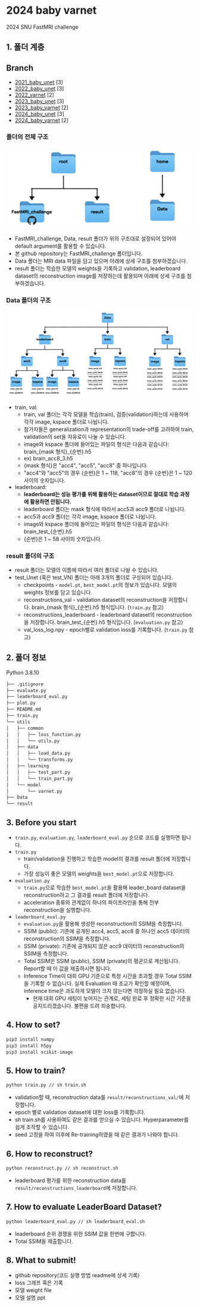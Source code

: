 # 2024 baby varnet
2024 SNU FastMRI challenge

## 1. 폴더 계층
## Branch
- <a href = https://github.com/LISTatSNU/FastMRI_challenge/tree/2021_baby_unet>2021_baby_unet</a> [3]
- <a href = https://github.com/LISTatSNU/FastMRI_challenge/tree/2022_baby_unet>2022_baby_unet</a> [3]
- <a href = https://github.com/LISTatSNU/FastMRI_challenge/tree/2022_varnet>2022_varnet</a> [2]
- <a href = https://github.com/LISTatSNU/FastMRI_challenge/tree/2023_baby_unet>2023_baby_unet</a> [3]
- <a href = https://github.com/LISTatSNU/FastMRI_challenge/tree/2023_baby_varnet>2023_baby_varnet</a> [2]
- <a href = https://github.com/LISTatSNU/FastMRI_challenge/tree/2024_baby_unet>2024_baby_unet</a> [3]
- <a href = https://github.com/LISTatSNU/FastMRI_challenge/tree/2024_baby_varnet>2024_baby_varnet</a> [2]

### 폴더의 전체 구조
![image](docs/fastmri_folder_structure.png)
* FastMRI_challenge, Data, result 폴더가 위의 구조대로 설정되어 있어야 default argument를 활용할 수 있습니다.
* 본 github repository는 FastMRI_challenge 폴더입니다.
* Data 폴더는 MRI data 파일을 담고 있으며 아래에 상세 구조를 첨부하겠습니다.
* result 폴더는 학습한 모델의 weights을 기록하고 validation, leaderboard dataset의 reconstruction image를 저장하는데 활용되며 아래에 상세 구조를 첨부하겠습니다.

### Data 폴더의 구조
![image](docs/fastmri_data_structure.png)
* train, val:
    * train, val 폴더는 각각 모델을 학습(train), 검증(validation)하는데 사용하며 각각 image, kspace 폴더로 나뉩니다.
    * 참가자들은 generalization과 representation의 trade-off를 고려하여 train, validation의 set을 자유로이 나눌 수 있습니다.
    * image와 kspace 폴더에 들어있는 파일의 형식은 다음과 같습니다: brain_{mask 형식}_{순번}.h5
    * ex) brain_acc8_3.h5  
    * {mask 형식}은 "acc4", "acc5", "acc8" 중 하나입니다.
    * "acc4"와 "acc5"의 경우 {순번}은 1 ~ 118, "acc8"의 경우 {순번}은 1 ~ 120 사이의 숫자입니다. 
* leaderboard:
   * **leaderboard는 성능 평가를 위해 활용하는 dataset이므로 절대로 학습 과정에 활용하면 안됩니다.**
   * leaderboard 폴더는 mask 형식에 따라서 acc5과 acc9 폴더로 나뉩니다.
   * acc5과 acc9 폴더는 각각 image, kspace 폴더로 나뉩니다.
   * image와 kspace 폴더에 들어있는 파일의 형식은 다음과 같습니다: brain_test_{순번}.h5
   * {순번}은 1 ~ 58 사이의 숫자입니다. 

### result 폴더의 구조
* result 폴더는 모델의 이름에 따라서 여러 폴더로 나뉠 수 있습니다.
* test_Unet (혹은 test_VN) 폴더는 아래 3개의 폴더로 구성되어 있습니다.
  * checkpoints - `model.pt`, `best_model.pt`의 정보가 있습니다. 모델의 weights 정보를 담고 있습니다.
  * reconstructions_val - validation dataset의 reconstruction을 저장합니다. brain_{mask 형식}_{순번}.h5 형식입니다. (```train.py``` 참고)
  * reconstructions_leaderboard - leaderboard dataset의 reconstruction을 저장합니다. brain_test_{순번}.h5 형식입니다. (```evaluation.py``` 참고)
  * val_loss_log.npy - epoch별로 validation loss를 기록합니다. (```train.py``` 참고)

## 2. 폴더 정보
Python 3.8.10

```bash
├── .gitignore
├── evaluate.py
├── leaderboard_eval.py
├── plot.py
├── README.md
├── train.py
└── utils
│   ├── common
│   │   ├── loss_function.py
│   │   └── utils.py
│   ├── data
│   │   ├── load_data.py
│   │   └── transforms.py
│   ├── learning
│   │   ├── test_part.py
│   │   └── train_part.py
│   └── model
│       └── varnet.py
├── Data
└── result
```

## 3. Before you start
* ```train.py```, ```evaluation.py```, ```leaderboard_eval.py``` 순으로 코드를 실행하면 됩니다.
* ```train.py```
   * train/validation을 진행하고 학습한 model의 결과를 result 폴더에 저장합니다.
   * 가장 성능이 좋은 모델의 weights을 ```best_model.pt```으로 저장합니다. 
* ```evaluation.py```
   * ```train.py```으로 학습한 ```best_model.pt```을 활용해 leader_board dataset을 reconstruction하고 그 결과를 result 폴더에 저장합니다.
   * acceleration 종류와 관계없이 하나의 파이프라인을 통해 전부 reconstruction을 실행합니다.
* ```leaderboard_eval.py```
   * ```evaluation.py```을 활용해 생성한 reconstruction의 SSIM을 측정합니다.
   * SSIM (public): 기존에 공개된 acc4, acc5, acc8 중 하나인 acc5 데이터의 reconstruction의 SSIM을 측정합니다.
   * SSIM (private): 기존에 공개되지 않은 acc9 데이터의 reconstruction의 SSIM을 측정합니다.
   * Total SSIM은 SSIM (public), SSIM (private)의 평균으로 계산됩니다. Report할 때 이 값을 제출하시면 됩니다.
   * Inference Time이 대회 GPU 기준으로 특정 시간을 초과할 경우 Total SSIM을 기록할 수 없습니다. 실제 Evaluation 때 조교가 확인할 예정이며, inference time은 과도하게 모델이 크지 않는다면 걱정하실 필요 없습니다.
        * 현재 대회 GPU 세팅이 늦어지는 관계로, 세팅 완료 후 정확한 시간 기준을 공지드리겠습니다. 불편을 드려 죄송합니다.

## 4. How to set?
```bash
pip3 install numpy
pip3 install h5py
pip3 install scikit-image
```

## 5. How to train?
```bash
python train.py // sh train.sh
```
- validation할 때, reconstruction data를 ```result/reconstructions_val/```에 저장합니다.
- epoch 별로 validation dataset에 대한 loss를 기록합니다.
- sh train.sh를 사용하여도 같은 결과를 얻으실 수 있습니다. Hyperparameter를 쉽게 조작할 수 있습니다.
- seed 고정을 하여 이후에 Re-training하였을 때 같은 결과가 나와야 합니다.

## 6. How to reconstruct?
```bash
python reconstruct.py // sh reconstruct.sh
```
- leaderboard 평가를 위한 reconstruction data를 ```result/reconstructions_leaderboard```에 저장합니다.

## 7. How to evaluate LeaderBoard Dataset?
```bash
python leaderboard_eval.py // sh leaderboard_eval.sh
```
- leaderboard 순위 경쟁을 위한 SSIM 값을 한번에 구합니다.
- Total SSIM을 제출합니다.

## 8. What to submit!
- github repository(코드 실행 방법 readme에 상세 기록)
- loss 그래프 혹은 기록
- 모델 weight file
- 모델 설명 ppt